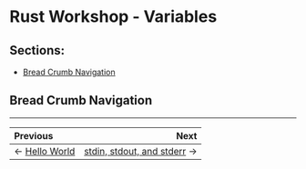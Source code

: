 # Rust Workshop - Variables

## Sections:

* [Bread Crumb Navigation](#bread-crumb-navigation)

## Bread Crumb Navigation
_________________________

Previous | Next
:------- | ---:
← [Hello World](./hello_world.md) | [stdin, stdout, and stderr](./stdin-stdout-stderr.md) →
